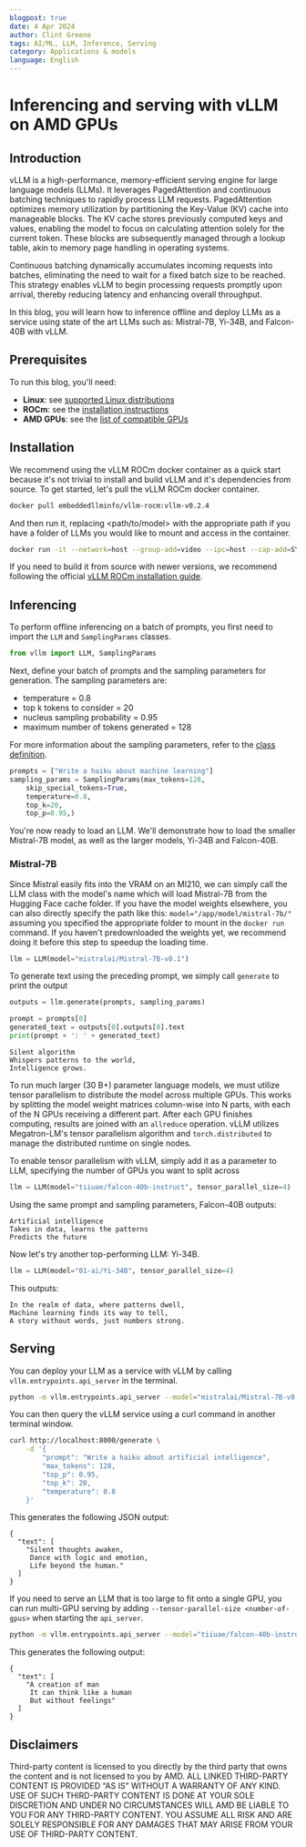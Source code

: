 ```yaml
---
blogpost: true
date: 4 Apr 2024
author: Clint Greene
tags: AI/ML, LLM, Inference, Serving
category: Applications & models
language: English
---
```

<head>
  <meta charset="UTF-8">
  <meta name="description" content="Inferencing and Serving with vLLM on AMD GPUs">
  <meta name="keywords" content="LLM, vLLM, Inference, Serving, ROCm, AMD GPUs, MI250, MI210, MI300">
</head>

# Inferencing and serving with vLLM on AMD GPUs

## Introduction

vLLM is a high-performance, memory-efficient serving engine for large language models (LLMs). It leverages PagedAttention and continuous batching techniques to rapidly process LLM requests. PagedAttention optimizes memory utilization by partitioning the Key-Value (KV) cache into manageable blocks. The KV cache stores previously computed keys and values, enabling the model to focus on calculating attention solely for the current token. These blocks are subsequently managed through a lookup table, akin to memory page handling in operating systems.

Continuous batching dynamically accumulates incoming requests into batches, eliminating the need to wait for a fixed batch size to be reached. This strategy enables vLLM to begin processing requests promptly upon arrival, thereby reducing latency and enhancing overall throughput.

In this blog, you will learn how to inference offline and deploy LLMs as a service using state of the art LLMs such as: Mistral-7B, Yi-34B, and Falcon-40B with vLLM.

## Prerequisites

To run this blog, you'll need:

* **Linux**: see [supported Linux distributions](https://rocm.docs.amd.com/projects/install-on-linux/en/latest/reference/system-requirements.html#supported-operating-systems)
* **ROCm**: see the [installation instructions](https://rocm.docs.amd.com/projects/install-on-linux/en/latest/tutorial/quick-start.html)
* **AMD GPUs**: see the [list of compatible GPUs](https://rocm.docs.amd.com/projects/install-on-linux/en/latest/reference/system-requirements.html#supported-gpus)

## Installation

We recommend using the vLLM ROCm docker container as a quick start because it's not trivial to install and build vLLM and it's dependencies from source. To get started, let's pull the vLLM ROCm docker container.

```bash
docker pull embeddedllminfo/vllm-rocm:vllm-v0.2.4
```

And then run it, replacing <path/to/model> with the appropriate path if you have a folder of LLMs you would like to mount and access in the container.

```bash
docker run -it --network=host --group-add=video --ipc=host --cap-add=SYS_PTRACE --security-opt seccomp=unconfined --device /dev/kfd --device /dev/dri -v <path/to/model>:/app/model embeddedllminfo/vllm-rocm:vllm-v0.2.4
```

If you need to build it from source with newer versions, we recommend following the official [vLLM ROCm installation guide](https://docs.vllm.ai/en/latest/getting_started/amd-installation.html#quick-start-docker-rocm).

## Inferencing

To perform offline inferencing on a batch of prompts, you first need to import the `LLM` and
`SamplingParams` classes.

```python
from vllm import LLM, SamplingParams
```

Next, define your batch of prompts and the sampling parameters for generation. The sampling
parameters are:

* temperature = 0.8
* top k tokens to consider = 20
* nucleus sampling probability = 0.95
* maximum number of tokens generated = 128

For more information about the sampling parameters, refer to the
[class definition](https://github.com/vllm-project/vllm/blob/main/vllm/sampling_params.py).

```python
prompts = ["Write a haiku about machine learning"]
sampling_params = SamplingParams(max_tokens=128,
    skip_special_tokens=True,
    temperature=0.8,
    top_k=20,
    top_p=0.95,)
```

You're now ready to load an LLM. We'll demonstrate how to load the smaller Mistral-7B model, as well
as the larger models, Yi-34B and Falcon-40B.

### Mistral-7B

Since Mistral easily fits into the VRAM on an MI210, we can simply call the LLM class with the model's name which will load Mistral-7B from the Hugging Face cache folder. If you have the model weights elsewhere, you can also directly specify the path like this: `model="/app/model/mistral-7b/"` assuming you specified the appropriate folder to mount in the `docker run` command. If you haven't predownloaded the weights yet, we recommend doing it before this step to speedup the loading time.

```python
llm = LLM(model="mistralai/Mistral-7B-v0.1")
```

To generate text using the preceding prompt, we simply call `generate` to print the output

```python
outputs = llm.generate(prompts, sampling_params)

prompt = prompts[0]
generated_text = outputs[0].outputs[0].text
print(prompt + ': ' + generated_text)
```

```text
Silent algorithm
Whispers patterns to the world,
Intelligence grows.
```

To run much larger (30 B+) parameter language models, we must utilize tensor parallelism to distribute
the model across multiple GPUs. This works by splitting the model weight matrices column-wise into N
parts, with each of the N GPUs receiving a different part. After each GPU finishes computing, results are
joined with an `allreduce` operation. vLLM utilizes Megatron-LM's tensor parallelism algorithm and
`torch.distributed` to manage the distributed runtime on single nodes.

To enable tensor parallelism with vLLM, simply add it as a parameter to LLM, specifying the number of
GPUs you want to split across

```python
llm = LLM(model="tiiuae/falcon-40b-instruct", tensor_parallel_size=4)
```

Using the same prompt and sampling parameters, Falcon-40B outputs:

```text
Artificial intelligence
Takes in data, learns the patterns
Predicts the future
```

Now let's try another top-performing LLM: Yi-34B.

```python
llm = LLM(model="01-ai/Yi-34B", tensor_parallel_size=4)
```

This outputs:

```text
In the realm of data, where patterns dwell,
Machine learning finds its way to tell,
A story without words, just numbers strong.
```

## Serving

You can deploy your LLM as a service with vLLM by calling `vllm.entrypoints.api_server` in the terminal.

```bash
python -m vllm.entrypoints.api_server --model="mistralai/Mistral-7B-v0.1"
```

You can then query the vLLM service using a curl command in another terminal window.

```bash
curl http://localhost:8000/generate \
    -d '{
        "prompt": "Write a haiku about artificial intelligence",
        "max_tokens": 128,
        "top_p": 0.95,
        "top_k": 20,
        "temperature": 0.8
    }'
```

This generates the following JSON output:

```text
{
  "text": [
    "Silent thoughts awaken,
     Dance with logic and emotion,
     Life beyond the human."
  ]
}
```

If you need to serve an LLM that is too large to fit onto a single GPU, you can run multi-GPU serving by
adding `--tensor-parallel-size <number-of-gpus>` when starting the `api_server`.

```bash
python -m vllm.entrypoints.api_server --model="tiiuae/falcon-40b-instruct" --tensor-parallel-size 4
```

This generates the following output:

```text
{
  "text": [
    "A creation of man
     It can think like a human
     But without feelings"
  ]
}
```

## Disclaimers

Third-party content is licensed to you directly by the third party that owns the content and is
not licensed to you by AMD. ALL LINKED THIRD-PARTY CONTENT IS PROVIDED “AS IS”
WITHOUT A WARRANTY OF ANY KIND. USE OF SUCH THIRD-PARTY CONTENT IS DONE AT
YOUR SOLE DISCRETION AND UNDER NO CIRCUMSTANCES WILL AMD BE LIABLE TO YOU FOR
ANY THIRD-PARTY CONTENT. YOU ASSUME ALL RISK AND ARE SOLELY RESPONSIBLE FOR ANY
DAMAGES THAT MAY ARISE FROM YOUR USE OF THIRD-PARTY CONTENT.
